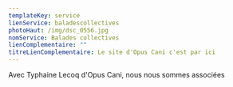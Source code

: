 ```yaml
---
templateKey: service
lienService: baladescollectives
photoHaut: /img/dsc_0556.jpg
nomService: Balades collectives
lienComplementaire: ""
titreLienComplementaire: Le site d'Opus Cani c'est par ici
---
```

A﻿vec Typhaine Lecoq d'Opus Cani, nous nous sommes associées